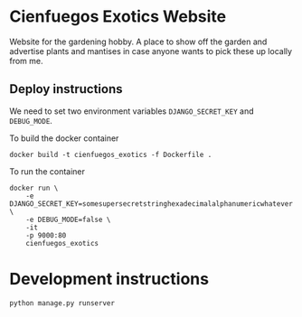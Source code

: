 # Cienfuegos Exotics Website

Website for the gardening hobby. A place to show off the garden and advertise plants and mantises in case anyone wants to pick these up locally from me.

## Deploy instructions
We need to set two environment variables `DJANGO_SECRET_KEY` and `DEBUG_MODE`.

To build the docker container

```
docker build -t cienfuegos_exotics -f Dockerfile .
```

To run the container

```
docker run \
    -e DJANGO_SECRET_KEY=somesupersecretstringhexadecimalalphanumericwhatever \
    -e DEBUG_MODE=false \
    -it
    -p 9000:80
    cienfuegos_exotics
```

# Development instructions

```
python manage.py runserver
```
